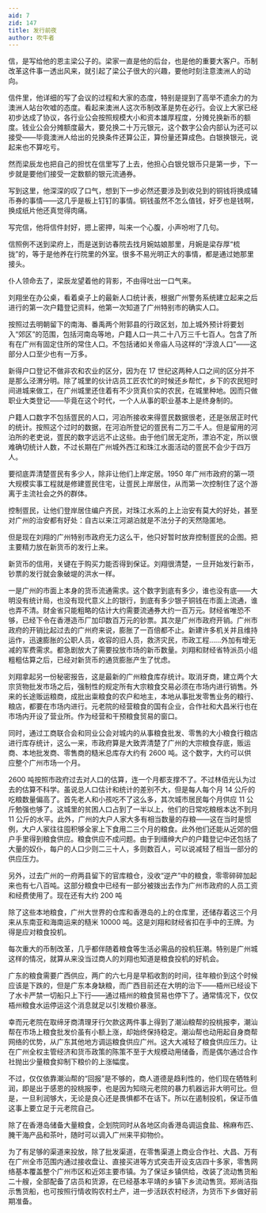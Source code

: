 ```yaml
---
aid: 7
zid: 147
title: 发行前夜
author: 吹牛者
---
```


信，是写给他的恩主梁公子的。梁家一直是他的后台，也是他的重要大客户。币制改革这件事一透出风来，就引起了梁公子很大的兴趣，要他时刻注意澳洲人的动向。

信件里，他详细的写了会议的过程和大家的态度，特别是提到了高举不遗余力的为澳洲人站台吹嘘的态度。看起来澳洲人这次币制改革是势在必行。会议上大家已经初步达成了协议，各行业公会按照规模大小和资本雄厚程度，分摊兑换新币的额度。钱业公会分摊额度最大，要兑换二十万元银元，这个数字公会内部认为还可以接受――毕竟澳洲人给出的兑换条件还算公正，算份量还算成色。白银换银元，说起来也不算吃亏。

然而梁辰龙也把自己的担忧在信里写了上去，他担心白银兑银币只是第一步，下一步就是要他们接受一定数额的银元流通券。

写到这里，他深深的叹了口气，想到下一步必然还要涉及到收兑到的铜钱将换成辅币券的事情――这几乎是板上钉钉的事情。铜钱虽然不怎么值钱，好歹也是钱啊，换成纸片他还真觉得肉痛。

写完信，他将信件封好，摁上密押，叫来一个心腹，小声吩咐了几句。

信照例不送到梁府上，而是送到访春院去找月婉姑娘那里，月婉是梁存厚“梳拢”的，等于是他养在行院里的外室。很多不易光明正大的事情，都是通过她那里接头。

仆人领命去了，梁辰龙望着他的背影，不由得吐出一口气来。

刘翔坐在办公桌，看着桌子上的最新人口统计表，根据广州警务系统建立起来之后进行的第一次户籍登记资料，他第一次知道了广州特别市的确实人口。

按照过去明朝留下的南海、番禹两个附郭县的行政区划，加上城外预计将要划入“郊区”的范围，包括河南岛等地，户籍人口一共二十八万三千七百人。包含了所有在广州有固定住所的常住人口。不包括诸如关帝庙人马这样的“浮浪人口”――这部分人口至少也有一万多。

新得户口登记不做非农和农业的区分，因为在 17 世纪这两种人口之间的区分并不是那么泾渭分明。除了城里的伙计店员工匠农忙的时候还乡帮忙，乡下的农民短时间进城来做工，在广州城里还住着有不少货真价实的农民，在城里种地。因而只做职业大类登记――毕竟在这个时代，一个人从事的职业基本上是终身制的。

户籍人口数字不包括疍民的人口，河泊所接收来得疍民数据很老，还是张居正时代的统计。按照这个过时的数据，在河泊所登记的疍民有二万二千人。但是留用的河泊所的老吏说，疍民的数字远远不止这些。由于他们居无定所，漂泊不定，所以很难确切统计人数，不过长期在广州城外西江和珠江水面活动的疍民不会少于四万人。

要彻底弄清楚疍民有多少人，除非让他们上岸定居。1950 年广州市政府的第一项大规模实事工程就是修建疍民住宅，让疍民上岸居住，从而第一次控制住了这个游离于主流社会之外的群体。

控制疍民，让他们登岸居住编户齐民，对珠江水系的上上治安有莫大的好处，甚至对广州的治安都有好处：自古以来江河湖泊就是不法分子的天然隐匿地。

但是现在刘翔的广州特别市政府无力这么干，他只好暂时放弃控制疍民的企图。把主要精力放在新货币的发行上来。

新货币的信用，关键在于购买力能否得到保证。刘翔很清楚，一旦开始发行新币，钞票的发行就会象破堤的洪水一样。

一是广州的市面上本身的货币流通需求。这个数字到底有多少，谁也没有底――大明没有统计局，也没有现代意义上的银行，到底有多少银子铜钱在市面上流通，谁也弄不清。财金省只能粗略的估计大约需要流通券大约一百万元。财经省唯恐不够，已经下令在香港造币厂加印数百万元的钞票。其次是广州市政府开销。广州市政府的开销比起过去的广州府来说，膨胀了一百倍都不止。新建许多机关并且维持运作，迅速膨胀的公职人员，收容的旧人员，救济灾民，市政工程……外加有增无减的军费需求。都急剧放大了需要投放市场的新币数量。刘翔和财经省特派员小组粗粗估算之后，已经对新货币的通货膨胀产生了忧虑。

刘翔拿起另一份秘密报告，这是最新的广州粮食库存统计。取消牙商，建立两个大宗货物批发市场之后，强制性的规定所有大宗粮食交易必须在市场内进行销售。外来的长途贩运粮商，成批出粜粮食的农户和地主，本地从事批发零售业务的粮行、粮店，都要在市场内进行。元老院的经营粮食的国有企业，合作社和大昌米行也在市场内开设了营业所。作为经营和干预粮食贸易的窗口。

同时，通过工商联合会和同业公会对城内的从事粮食批发、零售的大小粮食行粮店进行库存统计，这么一来，市政府算是大致弄清楚了广州的大宗粮食存底，贩运商、本地批发商、零售商的糙米总库存大约有 2600 吨。这个数字，大约可以供应整个广州市场一个月。

2600 吨按照市政府过去对人口的估算，连一个月都支撑不了。不过林佰光认为过去的估算不科学。虽说总人口估计和统计的差别不大，但是每人每个月 14 公斤的吃粮数量偏高了。首先老人和小孩吃不了这么多，其次城市居民每个月供应 11 公斤勉强也够了。这城里的贫困人口占到了一半以上，他们的日常吃粮根本达不到月 11 公斤的水平。此外，广州的大户人家大多有相当数量的存粮――这在当时是惯例，大户人家往往囤积够全家上下食用二三个月的粮食。此外他们还能从近郊的佃户手里得到粮食供应。粮食供应不成问题。由于到缙绅大户的户籍登记中还包括了大量的奴仆，每户的人口少则二三十人，多则数百人，可以说减轻了相当一部分的供应压力。

另外，过去广州的一府两县留下的官库粮仓，没收“逆产”中的粮食，零零碎碎加起来也有七八百吨。这部分粮食中已经有一部分被拨出去作为广州市政府的人员工资和经费使用了。现在还有大约 200 吨

除了这些本地粮食，广州大世界的仓库和香港岛的上的仓库里，还储存着这三个月来从东南亚和海南运来的糙米 10000 吨。这是刘翔和财经省扣在手中的王牌。为得是应对粮食投机。

每次重大的币制改革，几乎都伴随着粮食等生活必需品的投机狂潮。特别是广州城这样的情况，就算从来没当过商人的刘翔也知道是粮食投机的好机会。

广东的粮食需要广西供应，两广的六七月是早稻收割的时间，往年粮价到这个时候应该是下跌的，但是广东本身缺粮，而广西目前还在大明的治下――梧州已经设下了水卡严禁一切船只上下行――通过梧州的粮食贸易也停下了。通常情况下，仅仅梧州粮食水运停运这个消息就足以引发粮价暴涨。

幸而元老院在取缔牙商清理牙行欠款这两件事上得到了潮汕粮帮的投桃报李，潮汕帮在市场上粮食批发价虽有小额上涨，却始终保持稳定。潮汕帮也动用起自身商帮网络的优势，从广东其他地方调运粮食供应广州。这大大减轻了粮食供应压力。让在广州全权主管经济和货币政策的陈策不至于大规模动用储备，而是偶尔通过合作社抛出少量粮食抑制下粮价的上涨幅度。

不过，仅仅依靠潮汕帮的“回报”是不够的，商人道德是趋利性的，他们现在牺牲利润，即是出于感恩的投桃报李，也是因为知晓元老院的暴力机器远非大明可比。但是，一旦利润够大，无论是良心还是畏惧都不在话下。所以在遏制投机，保证币值这事上要立足于元老院自己。

除了在香港岛储备大量粮食，企划院同时从各地区向香港岛调运食盐、棉麻布匹、腌干海产品和茶叶，随时可以调入广州来平抑物价。

为了有足够的渠道来投放，除了批发渠道，在零售渠道上商业合作社、大昌、万有在广州全市范围内通过接收盘让、直接买进等方式突击开设支店四十多家，零售网络基本覆盖整个广州市区和近郊主要市镇。为了保证乡镇供给，改装了流动售货船二十艘，全部配备了店员和货源，在已经基本平靖的乡镇下乡流动售货。郑尚洁指示售货船，也可按照行情收购农村土产，进一步活跃农村经济，为货币下乡做好前期准备。
